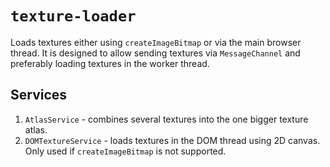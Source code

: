 # `texture-loader`

Loads textures either using `createImageBitmap` or via the main browser thread. It is designed to allow sending textures via `MessageChannel` and preferably loading textures in the worker thread.

## Services

1. `AtlasService` - combines several textures into the one bigger texture atlas.
2. `DOMTextureService` - loads textures in the DOM thread using 2D canvas. Only used if `createImageBitmap` is not supported.

